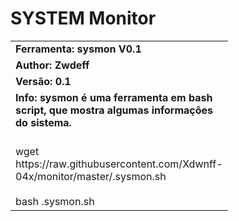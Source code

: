 # SYSTEM Monitor
<body>
  <tr>
    <td width="100px" class="main2"><b></b></td><td width="780px"></td>
  </tr>
   <tr>
    <td width="100px" class="main2"><b></b></td><td width="780px"></td>
  </tr>
<table border="0" cellpadding="0" cellspacing="2" width="100%">
  <tr>
    <td width="100px" class="main2"><b>Ferramenta:</b><b> sysmon V0.1</b></td>
  <tr>
    <td width="100px" class="main2"><b>Author:</b><b> Zwdeff</b></b></td>
  </tr>
  <tr>
    <td width="100px" class="main2"><b>Versão:</b><b> 0.1</td>
  </tr>
  <tr>
    <td width="100px" class="main2"><b>Info:</b><b> sysmon é uma ferramenta em bash script, que mostra algumas informações do sistema. </b></td>
  </tr>  
  <tr>
    <td class="main"> <br>wget https://raw.githubusercontent.com/Xdwnff-04x/monitor/master/.sysmon.sh<br/><br>bash .sysmon.sh</td>
  </tr>
</body>
</html>
